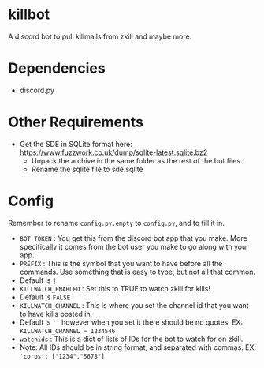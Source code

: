 # killbot

A discord bot to pull killmails from zkill and maybe more.

# Dependencies
 * discord.py

 # Other Requirements
 * Get the SDE in SQLite format here: https://www.fuzzwork.co.uk/dump/sqlite-latest.sqlite.bz2
    * Unpack the archive in the same folder as the rest of the bot files.
    * Rename the sqlite file to sde.sqlite

# Config
Remember to rename `config.py.empty` to `config.py`, and to fill it in.

* `BOT_TOKEN` : You get this from the discord bot app that you make. More specifically it comes from the bot user you make to go along with your app.
* `PREFIX` : This is the symbol that you want to have before all the commands. Use something that is easy to type, but not all that common.
 * Default is `]`
* `KILLWATCH_ENABLED` : Set this to TRUE to watch zkill for kills!
 * Default is `FALSE`
* `KILLWATCH_CHANNEL` : This is where you set the channel id that you want to have kills posted in.
 * Default is `''` however when you set it there should be no quotes. EX: `KILLWATCH_CHANNEL = 1234546`
* `watchids` : This is a dict of lists of IDs for the bot to watch for on zkill.
 * Note: All IDs should be in string format, and separated with commas. EX: `'corps': ["1234","5678"]`
